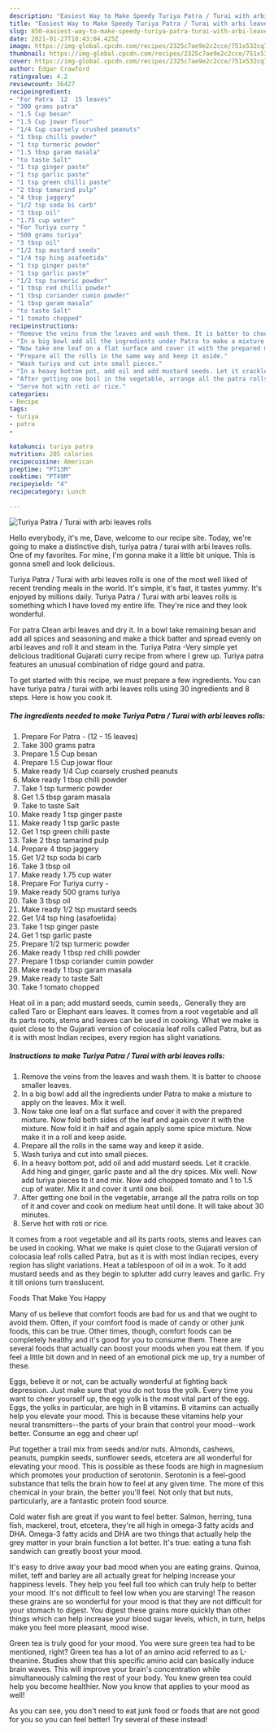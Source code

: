 ```yaml
---
description: "Easiest Way to Make Speedy Turiya Patra / Turai with arbi leaves rolls"
title: "Easiest Way to Make Speedy Turiya Patra / Turai with arbi leaves rolls"
slug: 850-easiest-way-to-make-speedy-turiya-patra-turai-with-arbi-leaves-rolls
date: 2021-01-27T18:43:04.425Z
image: https://img-global.cpcdn.com/recipes/2325c7ae9e2c2cce/751x532cq70/turiya-patra-turai-with-arbi-leaves-rolls-recipe-main-photo.jpg
thumbnail: https://img-global.cpcdn.com/recipes/2325c7ae9e2c2cce/751x532cq70/turiya-patra-turai-with-arbi-leaves-rolls-recipe-main-photo.jpg
cover: https://img-global.cpcdn.com/recipes/2325c7ae9e2c2cce/751x532cq70/turiya-patra-turai-with-arbi-leaves-rolls-recipe-main-photo.jpg
author: Edgar Crawford
ratingvalue: 4.2
reviewcount: 36427
recipeingredient:
- "For Patra  12  15 leaves"
- "300 grams patra"
- "1.5 Cup besan"
- "1.5 Cup jowar flour"
- "1/4 Cup coarsely crushed peanuts"
- "1 tbsp chilli powder"
- "1 tsp turmeric powder"
- "1.5 tbsp garam masala"
- "to taste Salt"
- "1 tsp ginger paste"
- "1 tsp garlic paste"
- "1 tsp green chilli paste"
- "2 tbsp tamarind pulp"
- "4 tbsp jaggery"
- "1/2 tsp soda bi carb"
- "3 tbsp oil"
- "1.75 cup water"
- "For Turiya curry "
- "500 grams turiya"
- "3 tbsp oil"
- "1/2 tsp mustard seeds"
- "1/4 tsp hing asafoetida"
- "1 tsp ginger paste"
- "1 tsp garlic paste"
- "1/2 tsp turmeric powder"
- "1 tbsp red chilli powder"
- "1 tbsp coriander cumin powder"
- "1 tbsp garam masala"
- "to taste Salt"
- "1 tomato chopped"
recipeinstructions:
- "Remove the veins from the leaves and wash them. It is batter to choose smaller leaves."
- "In a big bowl add all the ingredients under Patra to make a mixture to apply on the leaves. Mix it well."
- "Now take one leaf on a flat surface and cover it with the prepared mixture. Now fold both sides of the leaf and again cover it with the mixture. Now fold it in half and again apply some spice mixture. Now make it in a roll and keep aside."
- "Prepare all the rolls in the same way and keep it aside."
- "Wash turiya and cut into small pieces."
- "In a heavy bottom pot, add oil and add mustard seeds. Let it crackle. Add hing and ginger, garlic paste and all the dry spices. Mix well. Now add turiya pieces to it and mix. Now add chopped tomato and 1 to 1.5 cup of water. Mix it and cover it until one boil."
- "After getting one boil in the vegetable, arrange all the patra rolls on top of it and cover and cook on medium heat until done. It will take about 30 minutes."
- "Serve hot with roti or rice."
categories:
- Recipe
tags:
- turiya
- patra
- 

katakunci: turiya patra  
nutrition: 205 calories
recipecuisine: American
preptime: "PT13M"
cooktime: "PT49M"
recipeyield: "4"
recipecategory: Lunch

---
```



![Turiya Patra / Turai with arbi leaves rolls](https://img-global.cpcdn.com/recipes/2325c7ae9e2c2cce/751x532cq70/turiya-patra-turai-with-arbi-leaves-rolls-recipe-main-photo.jpg)

Hello everybody, it's me, Dave, welcome to our recipe site. Today, we're going to make a distinctive dish, turiya patra / turai with arbi leaves rolls. One of my favorites. For mine, I'm gonna make it a little bit unique. This is gonna smell and look delicious.

Turiya Patra / Turai with arbi leaves rolls is one of the most well liked of recent trending meals in the world. It's simple, it's fast, it tastes yummy. It's enjoyed by millions daily. Turiya Patra / Turai with arbi leaves rolls is something which I have loved my entire life. They're nice and they look wonderful.

For patra Clean arbi leaves and dry it. In a bowl take remaining besan and add all spices and seasoning and make a thick batter and spread evenly on arbi leaves and roll it and steam in the. Turiya Patra -Very simple yet delicious traditional Gujarati curry recipe from where I grew up. Turiya patra features an unusual combination of ridge gourd and patra.


To get started with this recipe, we must prepare a few ingredients. You can have turiya patra / turai with arbi leaves rolls using 30 ingredients and 8 steps. Here is how you cook it.

<!--inarticleads1-->

##### The ingredients needed to make Turiya Patra / Turai with arbi leaves rolls:

1. Prepare For Patra - (12 - 15 leaves)
1. Take 300 grams patra
1. Prepare 1.5 Cup besan
1. Prepare 1.5 Cup jowar flour
1. Make ready 1/4 Cup coarsely crushed peanuts
1. Make ready 1 tbsp chilli powder
1. Take 1 tsp turmeric powder
1. Get 1.5 tbsp garam masala
1. Take to taste Salt
1. Make ready 1 tsp ginger paste
1. Make ready 1 tsp garlic paste
1. Get 1 tsp green chilli paste
1. Take 2 tbsp tamarind pulp
1. Prepare 4 tbsp jaggery
1. Get 1/2 tsp soda bi carb
1. Take 3 tbsp oil
1. Make ready 1.75 cup water
1. Prepare For Turiya curry -
1. Make ready 500 grams turiya
1. Take 3 tbsp oil
1. Make ready 1/2 tsp mustard seeds
1. Get 1/4 tsp hing (asafoetida)
1. Take 1 tsp ginger paste
1. Get 1 tsp garlic paste
1. Prepare 1/2 tsp turmeric powder
1. Make ready 1 tbsp red chilli powder
1. Prepare 1 tbsp coriander cumin powder
1. Make ready 1 tbsp garam masala
1. Make ready to taste Salt
1. Take 1 tomato chopped


Heat oil in a pan; add mustard seeds, cumin seeds,. Generally they are called Taro or Elephant ears leaves. It comes from a root vegetable and all its parts roots, stems and leaves can be used in cooking. What we make is quiet close to the Gujarati version of colocasia leaf rolls called Patra, but as it is with most Indian recipes, every region has slight variations. 

<!--inarticleads2-->

##### Instructions to make Turiya Patra / Turai with arbi leaves rolls:

1. Remove the veins from the leaves and wash them. It is batter to choose smaller leaves.
1. In a big bowl add all the ingredients under Patra to make a mixture to apply on the leaves. Mix it well.
1. Now take one leaf on a flat surface and cover it with the prepared mixture. Now fold both sides of the leaf and again cover it with the mixture. Now fold it in half and again apply some spice mixture. Now make it in a roll and keep aside.
1. Prepare all the rolls in the same way and keep it aside.
1. Wash turiya and cut into small pieces.
1. In a heavy bottom pot, add oil and add mustard seeds. Let it crackle. Add hing and ginger, garlic paste and all the dry spices. Mix well. Now add turiya pieces to it and mix. Now add chopped tomato and 1 to 1.5 cup of water. Mix it and cover it until one boil.
1. After getting one boil in the vegetable, arrange all the patra rolls on top of it and cover and cook on medium heat until done. It will take about 30 minutes.
1. Serve hot with roti or rice.


It comes from a root vegetable and all its parts roots, stems and leaves can be used in cooking. What we make is quiet close to the Gujarati version of colocasia leaf rolls called Patra, but as it is with most Indian recipes, every region has slight variations. Heat a tablespoon of oil in a wok. To it add mustard seeds and as they begin to splutter add curry leaves and garlic. Fry it till onions turn translucent. 

Foods That Make You Happy


Many of us believe that comfort foods are bad for us and that we ought to avoid them. Often, if your comfort food is made of candy or other junk foods, this can be true. Other times, though, comfort foods can be completely healthy and it's good for you to consume them. There are several foods that actually can boost your moods when you eat them. If you feel a little bit down and in need of an emotional pick me up, try a number of these.

Eggs, believe it or not, can be actually wonderful at fighting back depression. Just make sure that you do not toss the yolk. Every time you want to cheer yourself up, the egg yolk is the most vital part of the egg. Eggs, the yolks in particular, are high in B vitamins. B vitamins can actually help you elevate your mood. This is because these vitamins help your neural transmitters--the parts of your brain that control your mood--work better. Consume an egg and cheer up!

Put together a trail mix from seeds and/or nuts. Almonds, cashews, peanuts, pumpkin seeds, sunflower seeds, etcetera are all wonderful for elevating your mood. This is possible as these foods are high in magnesium which promotes your production of serotonin. Serotonin is a feel-good substance that tells the brain how to feel at any given time. The more of this chemical in your brain, the better you'll feel. Not only that but nuts, particularly, are a fantastic protein food source.

Cold water fish are great if you want to feel better. Salmon, herring, tuna fish, mackerel, trout, etcetera, they're all high in omega-3 fatty acids and DHA. Omega-3 fatty acids and DHA are two things that actually help the grey matter in your brain function a lot better. It's true: eating a tuna fish sandwich can greatly boost your mood. 

It's easy to drive away your bad mood when you are eating grains. Quinoa, millet, teff and barley are all actually great for helping increase your happiness levels. They help you feel full too which can truly help to better your mood. It's not difficult to feel low when you are starving! The reason these grains are so wonderful for your mood is that they are not difficult for your stomach to digest. You digest these grains more quickly than other things which can help increase your blood sugar levels, which, in turn, helps make you feel more pleasant, mood wise.

Green tea is truly good for your mood. You were sure green tea had to be mentioned, right? Green tea has a lot of an amino acid referred to as L-theanine. Studies show that this specific amino acid can basically induce brain waves. This will improve your brain's concentration while simultaneously calming the rest of your body. You knew green tea could help you become healthier. Now you know that applies to your mood as well!

As you can see, you don't need to eat junk food or foods that are not good for you so you can feel better! Try several of these instead!

